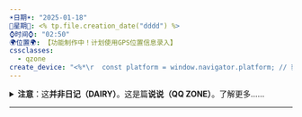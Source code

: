 ```yaml
---
☀️日期☀️: "2025-01-18"
📆星期📆: <% tp.file.creation_date("dddd") %>
⌚️时间⌚️: "02:50"
🌍位置🌍: 【功能制作中！计划使用GPS位置信息录入】
cssclasses:
  - qzone
create_device: "<%*\r  const platform = window.navigator.platform; // 获取操作系统\r  const userAgent = window.navigator.userAgent; // 获取浏览器信息\r  tR += `Created on ${platform} (${userAgent})`; // 输出设备信息\r%>"
---
```


<details>
<summary><b>注意</b>：这<b>并非日记（DAIRY）</b>。这是篇<b>说说（QQ ZONE）</b>。了解更多……</summary>
日记：具体到日期，一般记事以现实为主。在发出的当日内，会反复删改追加。
<br><br>
说说：具体到分钟的想法。更零散，发出之后不再追加，而是另开一篇新的。<br>这上溯至qq空间类似朋友圈的记录格式（也就是ins/小红书体），记录内容包含网络、虚拟、娱乐、灵感等内容。<br>与这具有类似定位的是语雀小记，不过相比之下不怎么需要回顾。我使用了Templater插件，启动了“创建文件时立刻激活一次templater”，这样使用此模板创建的日记就会被自动templater(ed)
</details>

----


